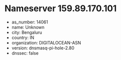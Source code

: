 # Nameserver 159.89.170.101

* as_number: 14061
* name: Unknown
* city: Bengaluru
* country: IN
* organization: DIGITALOCEAN-ASN
* version: dnsmasq-pi-hole-2.80
* dnssec: false
